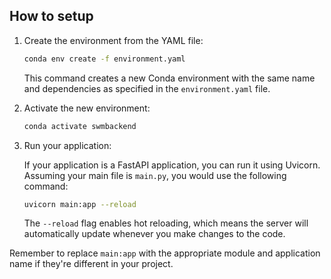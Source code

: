 ## How to setup

1. Create the environment from the YAML file:

   ```bash
   conda env create -f environment.yaml
   ```

   This command creates a new Conda environment with the same name and dependencies as specified in the `environment.yaml` file.

2. Activate the new environment:

   ```bash
   conda activate swmbackend
   ```

3. Run your application:

   If your application is a FastAPI application, you can run it using Uvicorn. Assuming your main file is `main.py`, you would use the following command:

   ```bash
   uvicorn main:app --reload
   ```

   The `--reload` flag enables hot reloading, which means the server will automatically update whenever you make changes to the code.

Remember to replace `main:app` with the appropriate module and application name if they're different in your project.
